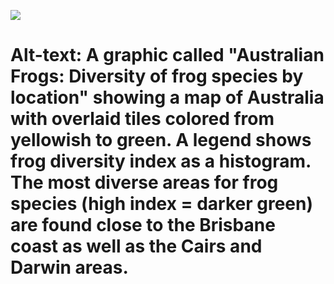 ![](oz_map.png)

# Alt-text: A graphic called "Australian Frogs: Diversity of frog species by location" showing a map of Australia with overlaid tiles colored from yellowish to green. A legend shows frog diversity index as a histogram. The most diverse areas for frog species (high index = darker green) are found close to the Brisbane coast as well as the Cairs and Darwin areas.
